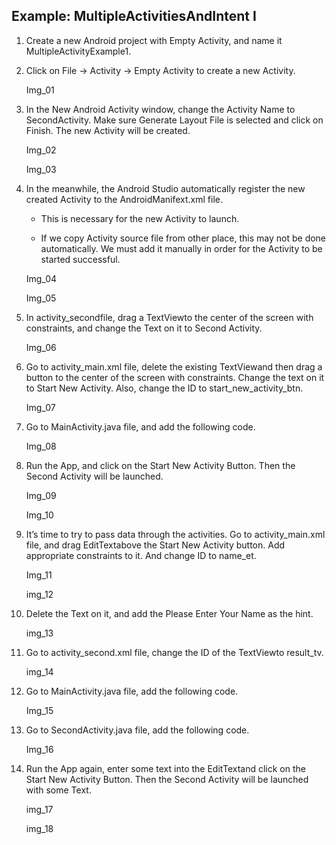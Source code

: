 ## Example: MultipleActivitiesAndIntent I

1.  Create a new Android project with Empty Activity, and name it MultipleActivityExample1.

2.  Click on File -> Activity -> Empty Activity to create a new Activity.

    Img_01

3.  In the New Android Activity window, change the Activity Name to SecondActivity. Make sure Generate Layout File is selected and click on Finish. The new Activity will be created.

    Img_02

    Img_03

4.  In the meanwhile, the Android Studio automatically register the new created Activity to the AndroidManifext.xml file.

    -   This is necessary for the new Activity to launch.

    -   If we copy Activity source file from other place, this may not be done automatically. We must add it manually in order for the Activity to be started successful.

    Img_04

    Img_05

5.  In activity_secondfile, drag a TextViewto the center of the screen with constraints, and change the Text on it to Second Activity.

    Img_06

6.  Go to activity_main.xml file, delete the existing TextViewand then drag a button to the center of the screen with constraints. Change the text on it to Start New Activity. Also, change the ID to start_new_activity_btn.

    Img_07

7.  Go to MainActivity.java file, and add the following code.

    Img_08

8.  Run the App, and click on the Start New Activity Button. Then the Second Activity will be launched. 

    Img_09

    Img_10

9.  It’s time to try to pass data through the activities. Go to activity_main.xml file, and drag EditTextabove the Start New Activity button. Add appropriate constraints to it. And change ID to name_et.

    Img_11

    img_12

10.  Delete the Text on it, and add the Please Enter Your Name as the hint.

     img_13

11.  Go to activity_second.xml file, change the ID of the TextViewto result_tv.

     img_14

12.  Go to MainActivity.java file, add the following code.

     Img_15

13.  Go to SecondActivity.java file, add the following code.

     Img_16

14.  Run the App again, enter some text into the EditTextand click on the Start New Activity Button. Then the Second Activity will be launched with some Text. 

     img_17

     img_18

